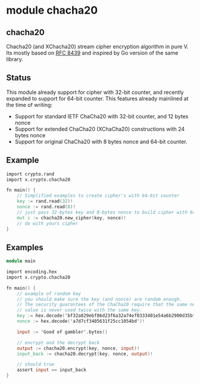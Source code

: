 # module chacha20

## chacha20

Chacha20 (and XChacha20) stream cipher encryption algorithm in pure V.
Its mostly based on [RFC 8439](https://datatracker.ietf.org/doc/html/rfc8439) 
and inspired by Go version of the same library.

## Status
This module already support for cipher with 32-bit counter, and recently expanded 
to support for 64-bit counter. 
This features already mainlined at the time of writing:
- Support for standard IETF ChaCha20 with 32-bit counter, and 12 bytes nonce
- Support for extended ChaCha20 (XChaCha20) constructions with 24 bytes nonce  
- Support for original ChaCha20 with 8 bytes nonce and 64-bit counter.

Example
-------

```v
import crypto.rand
import x.crypto.chacha20

fn main() {
	// Simplified examples to create cipher's with 64-bit counter
	key := rand.read(32)!
	nonce := rand.read(8)!
	// just pass 32-bytes key and 8-bytes nonce to build cipher with 64-bit counter
	mut c := chacha20.new_cipher(key, nonce)!
	// do with yours cipher
}
```

## Examples

```v
module main

import encoding.hex
import x.crypto.chacha20

fn main() {
	// example of random key
	// you should make sure the key (and nonce) are random enough.
	// The security guarantees of the ChaCha20 require that the same nonce
	// value is never used twice with the same key.
	key := hex.decode('bf32a829ebf86d23f6a32a74ef0333401e54a6b2900d35bfadef82c5d49da15f')!
	nonce := hex.decode('a7d7cf3405631f25cc1054bd')!

	input := 'Good of gambler'.bytes()

	// encrypt and the decrypt back
	output := chacha20.encrypt(key, nonce, input)!
	input_back := chacha20.decrypt(key, nonce, output)!

	// should true
	assert input == input_back
}
```
